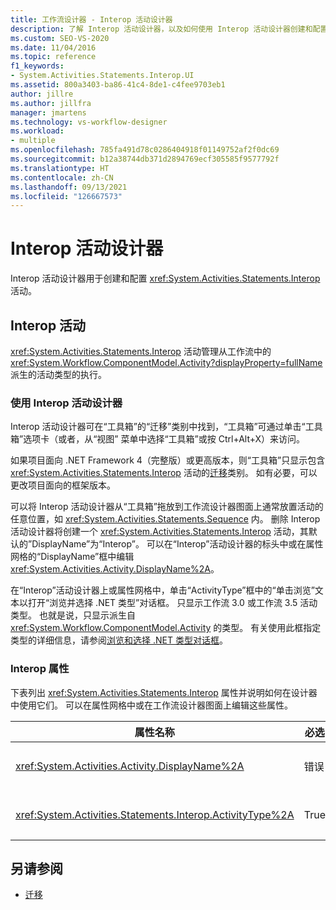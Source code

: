 ```yaml
---
title: 工作流设计器 - Interop 活动设计器
description: 了解 Interop 活动设计器，以及如何使用 Interop 活动设计器创建和配置 Interop 活动。
ms.custom: SEO-VS-2020
ms.date: 11/04/2016
ms.topic: reference
f1_keywords:
- System.Activities.Statements.Interop.UI
ms.assetid: 800a3403-ba86-41c4-8de1-c4fee9703eb1
author: jillre
ms.author: jillfra
manager: jmartens
ms.technology: vs-workflow-designer
ms.workload:
- multiple
ms.openlocfilehash: 785fa491d78c0286404918f01149752af2f0dc69
ms.sourcegitcommit: b12a38744db371d2894769ecf305585f9577792f
ms.translationtype: HT
ms.contentlocale: zh-CN
ms.lasthandoff: 09/13/2021
ms.locfileid: "126667573"
---
```

# <a name="interop-activity-designer"></a>Interop 活动设计器

Interop 活动设计器用于创建和配置 <xref:System.Activities.Statements.Interop> 活动。

## <a name="the-interop-activity"></a>Interop 活动

<xref:System.Activities.Statements.Interop> 活动管理从工作流中的 <xref:System.Workflow.ComponentModel.Activity?displayProperty=fullName> 派生的活动类型的执行。

### <a name="use-the-interop-activity-designer"></a>使用 Interop 活动设计器

Interop 活动设计器可在“工具箱”的“迁移”类别中找到，“工具箱”可通过单击“工具箱”选项卡（或者，从“视图” 菜单中选择“工具箱”或按 Ctrl+Alt+X）来访问。

如果项目面向 .NET Framework 4（完整版）或更高版本，则“工具箱”只显示包含 <xref:System.Activities.Statements.Interop> 活动的[迁移](../workflow-designer/migration-activity-designers.md)类别。 如有必要，可以更改项目面向的框架版本。

可以将 Interop 活动设计器从“工具箱”拖放到工作流设计器图面上通常放置活动的任意位置，如 <xref:System.Activities.Statements.Sequence> 内。 删除 Interop 活动设计器将创建一个 <xref:System.Activities.Statements.Interop> 活动，其默认的”DisplayName”为“Interop”。 可以在“Interop”活动设计器的标头中或在属性网格的“DisplayName”框中编辑 <xref:System.Activities.Activity.DisplayName%2A>。

在“Interop”活动设计器上或属性网格中，单击“ActivityType”框中的“单击浏览”文本以打开“浏览并选择 .NET 类型”对话框。 只显示工作流 3.0 或工作流 3.5 活动类型。 也就是说，只显示派生自 <xref:System.Workflow.ComponentModel.Activity> 的类型。 有关使用此框指定类型的详细信息，请参阅[浏览和选择 .NET 类型对话框](../workflow-designer/browse-and-select-a-dotnet-type-dialog-box.md)。

### <a name="the-interop-properties"></a>Interop 属性

下表列出 <xref:System.Activities.Statements.Interop> 属性并说明如何在设计器中使用它们。 可以在属性网格中或在工作流设计器图面上编辑这些属性。

|属性名称|必选|使用情况|
|-|--------------|-|
|<xref:System.Activities.Activity.DisplayName%2A>|错误|<xref:System.Activities.Statements.Interop> 活动的友好名称。 默认值为 Interop。 尽管显示名称不是必需的，但建议提供一个。|
|<xref:System.Activities.Statements.Interop.ActivityType%2A>|True|指定 <xref:System.Activities.Statements.Interop> 活动包含的活动类型。 指定的此类型必须派生自 <xref:System.Workflow.ComponentModel.Activity>。|

## <a name="see-also"></a>另请参阅

- [迁移](../workflow-designer/migration-activity-designers.md)